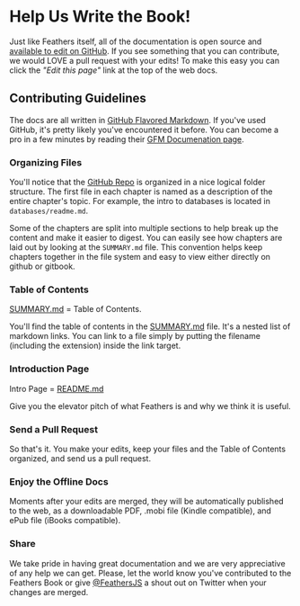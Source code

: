 # Help Us Write the Book!

Just like Feathers itself, all of the documentation is open source and [available to edit on GitHub](https://github.com/feathersjs/feathers-docs).  If you see something that you can contribute, we would LOVE a pull request with your edits! To make this easy you can click the _"Edit this page"_ link at the top of the web docs.

## Contributing Guidelines

The docs are all written in [GitHub Flavored Markdown](https://help.github.com/articles/github-flavored-markdown/).  If you've used GitHub, it's pretty likely you've encountered it before.  You can become a pro in a few minutes by reading their [GFM Documenation page](https://help.github.com/articles/github-flavored-markdown/).

### Organizing Files

You'll notice that the [GitHub Repo](https://github.com/feathersjs/feathers-docs) is organized in a nice logical folder structure.  The first file in each chapter is named as a description of the entire chapter's topic.  For example, the intro to databases is located in `databases/readme.md`. 

Some of the chapters are split into multiple sections to help break up the content and make it easier to digest. You can easily see how chapters are laid out by looking at the `SUMMARY.md` file. This convention helps keep chapters together in the file system and easy to view either directly on github or gitbook.

### Table of Contents

[SUMMARY.md](https://github.com/feathersjs/feathers-docs/blob/master/SUMMARY.md) = Table of Contents.

You'll find the table of contents in the [SUMMARY.md](https://github.com/feathersjs/feathers-docs/blob/master/SUMMARY.md) file.  It's a nested list of markdown links.  You can link to a file simply by putting the filename (including the extension) inside the link target.

### Introduction Page

Intro Page = [README.md](https://github.com/feathersjs/feathers-docs/blob/master/README.md)

Give you the elevator pitch of what Feathers is and why we think it is useful.

### Send a Pull Request
So that's it. You make your edits, keep your files and the Table of Contents organized, and send us a pull request.

### Enjoy the Offline Docs
Moments after your edits are merged, they will be automatically published to the web, as a downloadable PDF, .mobi file (Kindle compatible), and ePub file (iBooks compatible).

### Share
We take pride in having great documentation and we are very appreciative of any help we can get. Please, let the world know you've contributed to the Feathers Book or give [@FeathersJS](https://twitter.com/feathersjs) a shout out on Twitter when your changes are merged.
